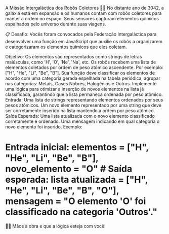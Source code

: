 A Missão Intergaláctica dos Robôs Coletores 🚀🤖
No distante ano de 3042, a galáxia está em expansão e os humanos contam com robôs coletores para manter a ordem no espaço. Seus sensores capturam elementos químicos espalhados pelo universo durante suas viagens.

📋 Desafio:
Vocês foram convocados pela Federação Intergaláctica para desenvolver uma função em JavaScript que auxilie os robôs a organizarem e categorizaram os elementos químicos que eles coletam.

Objetivo:
Os elementos são representados como strings de letras maiúsculas, como 'H', 'O', 'Ne', 'Na', etc.
Os robôs recebem uma lista de elementos coletados por ordem de peso atômico ascendente. Por exemplo: ["H", "He", "Li", "Be", "B"].
Sua função deve classificar os elementos de acordo com uma categoria gerada espelhada na tabela periódica, agrupar nas categorias: Metais, Gases Nobres, Halogênios e Outros.
Implemente uma lógica para otimizar a inserção de novos elementos na lista já classificada, garantindo que a lista permaneça ordenada por peso atômico.
Entrada:
Uma lista de strings representando elementos ordenados por seus pesos atômicos.
Um novo elemento representado por uma string que deve ser corretamente inserido na lista mantendo a ordem por peso atômico.
Saída Esperada:
Uma lista atualizada com o novo elemento classificado corretamente e ordenado.
Uma mensagem indicando em qual categoria o novo elemento foi inserido.
Exemplo:
# Entrada inicial: elementos = ["H", "He", "Li", "Be", "B"], novo_elemento = "O" # Saída esperada: lista atualizada = ["H", "He", "Li", "Be", "B", "O"], mensagem = "O elemento 'O' foi classificado na categoria 'Outros'."
🚀💡 Mãos à obra e que a lógica esteja com você!

